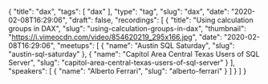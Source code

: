 {
  "title": "dax",
  "tags": [
    "dax"
  ],
  "type": "tag",
  "slug": "dax",
  "date": "2020-02-08T16:29:06",
  "draft": false,
  "recordings": [
    {
      "title": "Using calculation groups in DAX",
      "slug": "using-calculation-groups-in-dax",
      "thumbnail": "https://i.vimeocdn.com/video/854620219_295x166.jpg",
      "date": "2020-02-08T16:29:06",
      "meetups": [
        {
          "name": "Austin SQL Saturday",
          "slug": "austin-sql-saturday"
        },
        {
          "name": "Capitol Area Central Texas Users of SQL Server",
          "slug": "capitol-area-central-texas-users-of-sql-server"
        }
      ],
      "speakers": [
        {
          "name": "Alberto Ferrari",
          "slug": "alberto-ferrari"
        }
      ]
    }
  ]
}